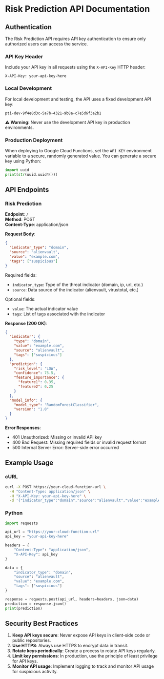 # Risk Prediction API Documentation

## Authentication

The Risk Prediction API requires API key authentication to ensure only authorized users can access the service.

### API Key Header

Include your API key in all requests using the `X-API-Key` HTTP header:

```http
X-API-Key: your-api-key-here
```

### Local Development

For local development and testing, the API uses a fixed development API key:

```text
pti-dev-9f4e8d3c-5a7b-4321-9b8a-c7e5d6f3a2b1
```

**⚠️ Warning**: Never use the development API key in production environments.

### Production Deployment

When deploying to Google Cloud Functions, set the `API_KEY` environment variable to a secure, randomly generated value. You can generate a secure key using Python:

```python
import uuid
print(str(uuid.uuid4()))
```

## API Endpoints

### Risk Prediction

**Endpoint**: `/`  
**Method**: POST  
**Content-Type**: application/json

**Request Body**:

```json
{
  "indicator_type": "domain",
  "source": "alienvault",
  "value": "example.com",
  "tags": ["suspicious"]
}
```

Required fields:

- `indicator_type`: Type of the threat indicator (domain, ip, url, etc.)
- `source`: Data source of the indicator (alienvault, virustotal, etc.)

Optional fields:

- `value`: The actual indicator value
- `tags`: List of tags associated with the indicator

**Response (200 OK)**:

```json
{
  "indicator": {
    "type": "domain",
    "value": "example.com",
    "source": "alienvault",
    "tags": ["suspicious"]
  },
  "prediction": {
    "risk_level": "LOW",
    "confidence": 75.5,
    "feature_importance": {
      "feature1": 0.35,
      "feature2": 0.25
    }
  },
  "model_info": {
    "model_type": "RandomForestClassifier",
    "version": "1.0"
  }
}
```

**Error Responses**:

- 401 Unauthorized: Missing or invalid API key
- 400 Bad Request: Missing required fields or invalid request format
- 500 Internal Server Error: Server-side error occurred

## Example Usage

### cURL

```bash
curl -X POST https://your-cloud-function-url \
  -H "Content-Type: application/json" \
  -H "X-API-Key: your-api-key-here" \
  -d '{"indicator_type":"domain","source":"alienvault","value":"example.com","tags":["suspicious"]}'
```

### Python

```python
import requests

api_url = "https://your-cloud-function-url"
api_key = "your-api-key-here"

headers = {
    "Content-Type": "application/json",
    "X-API-Key": api_key
}

data = {
    "indicator_type": "domain",
    "source": "alienvault",
    "value": "example.com",
    "tags": ["suspicious"]
}

response = requests.post(api_url, headers=headers, json=data)
prediction = response.json()
print(prediction)
```

## Security Best Practices

1. **Keep API keys secure**: Never expose API keys in client-side code or public repositories.
2. **Use HTTPS**: Always use HTTPS to encrypt data in transit.
3. **Rotate keys periodically**: Create a process to rotate API keys regularly.
4. **Limit key permissions**: In production, use the principle of least privilege for API keys.
5. **Monitor API usage**: Implement logging to track and monitor API usage for suspicious activity.
